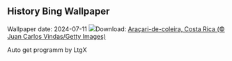 ## History Bing Wallpaper
Wallpaper date: 2024-07-11
![](https://www.bing.com/th?id=OHR.CollaredAracari_PT-BR9257323315_UHD.jpg&w=1000)Download: [Araçari-de-coleira, Costa Rica (© Juan Carlos Vindas/Getty Images)](https://www.bing.com/th?id=OHR.CollaredAracari_PT-BR9257323315_UHD.jpg)

Auto get programm by LtgX
